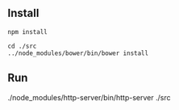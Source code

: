 ## Install
```
npm install

cd ./src
../node_modules/bower/bin/bower install
```

## Run
./node_modules/http-server/bin/http-server ./src
